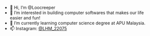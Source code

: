 - 👋 Hi, I’m @Loocreeper
- 👀 I’m interested in building computer softwares that makes our life easier and fun!
- 🌱 I’m currently learning computer science degree at APU Malaysia.
- 📫 Instagram: [@LHM_22075](https://www.instagram.com/lhm_22075/)

<!---
Loocreeper/Loocreeper is a ✨ special ✨ repository because its `README.md` (this file) appears on your GitHub profile.
You can click the Preview link to take a look at your changes.
--->
